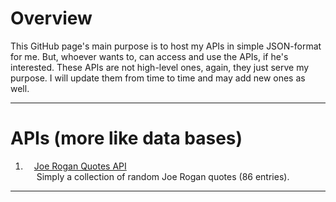 # Overview

This GitHub page's main purpose is to host my APIs in simple JSON-format for me. But, whoever wants to, can access and use the APIs, if he's interested. These APIs are not high-level ones, again, they just serve my purpose. I will update them from time to time and may add new ones as well.

---
# APIs (more like data bases)

1. &emsp;[Joe Rogan Quotes API](https://harapi37.github.io/apis/jr_api.json) <br> 
&emsp;    Simply a collection of random Joe Rogan quotes (86 entries).

---
